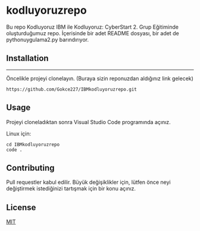 # kodluyoruzrepo
Bu repo Kodluyoruz IBM ile Kodluyoruz: CyberStart 2. Grup Eğitiminde oluşturduğumuz  repo. İçerisinde bir adet README dosyası, bir adet de  pythonuygulama2.py barındırıyor.



## Installation
------------------------------------------------------
Öncelikle projeyi clonelayın. (Buraya sizin reponuzdan aldığınız link gelecek)

```
https://github.com/Gokce227/IBMkodluyoruzrepo.git
```
## Usage
Projeyi cloneladıktan sonra Visual Studio Code programında açınız.

Linux için:
```
cd IBMkodluyoruzrepo
code .
```
## Contributing
Pull requestler kabul edilir. Büyük değişiklikler için, lütfen önce neyi değiştirmek istediğinizi tartışmak için bir konu açınız.

## License
[MIT](http://a.com)
